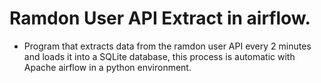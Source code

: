 # Ramdon User API Extract in airflow.

- Program that extracts data from the ramdon user API every 2 minutes and loads it into a SQLite database, this process is automatic with Apache airflow in a python environment.
